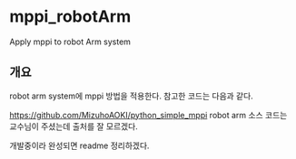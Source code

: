 # mppi_robotArm
Apply mppi to robot Arm system

## 개요
robot arm system에 mppi 방법을 적용한다.
참고한 코드는 다음과 같다.

https://github.com/MizuhoAOKI/python_simple_mppi
robot arm 소스 코드는 교수님이 주셨는데 출처를 잘 모르겠다.

개발중이라 완성되면 readme 정리하겠다.
